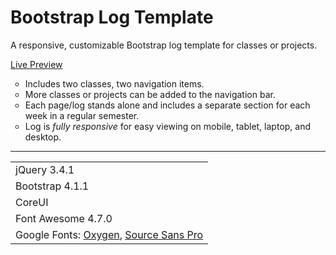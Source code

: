 # Bootstrap Log Template
A responsive, customizable Bootstrap log template for classes or projects.

<a href="http://jillpla.com/bootstraplogtemplate/" target="_blank">Live Preview</a>

<ul style="list-style-type:circle">
  <li>Includes two classes, two navigation items.</li>
  <li>More classes or projects can be added to the navigation bar.</li>
  <li>Each page/log stands alone and includes a separate section for each week in a regular semester.</li>
  <li>Log is <i>fully responsive</i> for easy viewing on mobile, tablet, laptop, and desktop.</li>
</ul>

***

<table style="width:100%">
  <tr>
    <td>jQuery 3.4.1</td>
  </tr>
  <tr>
    <td>Bootstrap 4.1.1</td>
  </tr>
  <tr>
    <td>CoreUI</td>
  </tr>
  <tr>
    <td>Font Awesome 4.7.0</td>
  </tr>
  <tr>
    <td>Google Fonts: <a href="https://fonts.google.com/specimen/Oxygen" target="_blank">Oxygen</a>, <a     href="https://fonts.google.com/specimen/Source+Sans+Pro" target="_blank">Source Sans Pro</a></td>
  </tr>
</table>

